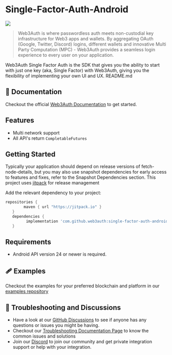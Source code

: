 # Single-Factor-Auth-Android

[![](https://jitpack.io/v/com.github.web3auth/single-factor-auth-android.svg)](https://jitpack.io/#com.github.web3auth/single-factor-auth-android)

> Web3Auth is where passwordless auth meets non-custodial key infrastructure for Web3 apps and wallets. By aggregating OAuth (Google, Twitter, Discord) logins, different wallets and innovative Multi Party Computation (MPC) - Web3Auth provides a seamless login experience to every user on your application.

Web3Auth Single Factor Auth is the SDK that gives you the ability to start with just one key (aka, Single Factor) with Web3Auth, giving you the flexibility of implementing your own UI and UX.
README.md


## 📖 Documentation

Checkout the official [Web3Auth Documentation](https://web3auth.io/docs/sdk/web/core/) to get started.


## Features
- Multi network support
- All API's return `CompletableFutures`


## Getting Started

Typically your application should depend on release versions of fetch-node-details, but you may also use snapshot dependencies for early access to features and fixes, refer to the Snapshot Dependencies section.
This project uses [jitpack](https://jitpack.io/docs/) for release management

Add the relevant dependency to your project:

```groovy
repositories {
        maven { url "https://jitpack.io" }
   }
   dependencies {
         implementation 'com.github.web3auth:single-factor-auth-android:0.0.1'
   }
```

## Requirements
- Android API version 24 or newer is required.

## 🩹 Examples

Checkout the examples for your preferred blockchain and platform in our [examples repository](https://github.com/Web3Auth/single-fact-auth-android/tree/master/app)


## 💬 Troubleshooting and Discussions

- Have a look at our [GitHub Discussions](https://github.com/Web3Auth/Web3Auth/discussions?discussions_q=sort%3Atop) to see if anyone has any questions or issues you might be having.
- Checkout our [Troubleshooting Documentation Page](https://web3auth.io/docs/troubleshooting) to know the common issues and solutions
- Join our [Discord](https://discord.gg/web3auth) to join our community and get private integration support or help with your integration.
